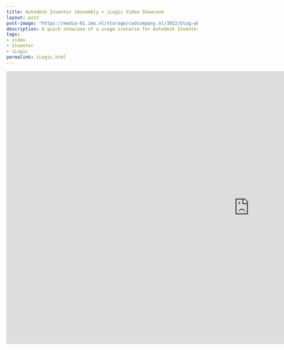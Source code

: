 ```yaml
---
title: Autodesk Inventor iAssembly + iLogic Video Showcase
layout: post
post-image: "https://media-01.imu.nl/storage/cadcompany.nl/3922/blog-whats-new-inventor-2021-header-1170x500.jpg?t=1589455961"
description: A quick showcase of a usage scenario for Autodesk Inventor's iLogic. The code behind it is not mine.
tags:
- video
- Inventor
- iLogic
permalink: iLogic.html
---
```


<iframe width="1280" height="720" src="https://www.youtube.com/embed/mcu4pbWNrzQ" frameborder="0" allow="accelerometer; autoplay; clipboard-write; encrypted-media; gyroscope; picture-in-picture" allowfullscreen></iframe>
